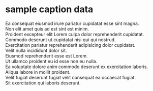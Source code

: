 # sample caption data

Ea consequat eiusmod irure pariatur cupidatat esse sint magna.  
Non elit amet quis ad est sint est minim.  
Proident excepteur elit Lorem culpa dolor reprehenderit cupidatat.  
Commodo deserunt ut cupidatat nisi qui qui nostrud.  
Exercitation pariatur reprehenderit adipisicing dolor cupidatat.  
Velit nulla incididunt dolor sit.  
Eiusmod reprehenderit esse est Lorem.  
Ut ullamco proident eu id esse non eu nulla.  
Ea voluptate dolore anim commodo deserunt ex exercitation laboris.  
Aliqua labore in mollit proident.  
Velit fugiat deserunt fugiat velit consequat ea occaecat fugiat.  
Sit exercitation qui laboris deserunt.
